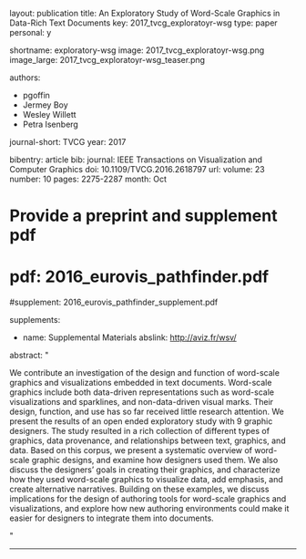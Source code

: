 layout: publication
title: An Exploratory Study of Word-Scale Graphics in Data-Rich Text Documents
key: 2017_tvcg_exploratoyr-wsg
type: paper
personal: y

shortname: exploratory-wsg
image: 2017_tvcg_exploratoyr-wsg.png
image_large: 2017_tvcg_exploratoyr-wsg_teaser.png

authors:
- pgoffin
- Jermey Boy
- Wesley Willett
- Petra Isenberg

journal-short: TVCG
year: 2017

bibentry: article
bib:
  journal: IEEE Transactions on Visualization and Computer Graphics
  doi: 10.1109/TVCG.2016.2618797
  url: 
  volume: 23
  number: 10
  pages: 2275-2287
  month: Oct

# Provide a preprint and supplement pdf
# pdf: 2016_eurovis_pathfinder.pdf
#supplement: 2016_eurovis_pathfinder_supplement.pdf

supplements:
- name: Supplemental Materials
  abslink: http://aviz.fr/wsv/

abstract: "<p>We contribute an investigation of the design and function of word-scale graphics and visualizations embedded in text documents. Word-scale graphics include both data-driven representations such as word-scale visualizations and sparklines, and non-data-driven visual marks. Their design, function, and use has so far received little research attention. We present the results of an open ended exploratory study with 9 graphic designers. The study resulted in a rich collection of different types of graphics, data provenance, and relationships between text, graphics, and data. Based on this corpus, we present a systematic overview of word-scale graphic designs, and examine how designers used them. We also discuss the designers’ goals in creating their graphics, and characterize how they used word-scale graphics to visualize data, add emphasis, and create alternative narratives. Building on these examples, we discuss implications for the design of authoring tools for word-scale graphics and visualizations, and explore how new authoring environments could make it easier for designers to integrate them into documents.</p>"

---

